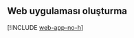 ## <a name="create-a-web-app"></a>Web uygulaması oluşturma

[!INCLUDE [web-app-no-h](app-service-web-create-web-app-no-h.md)]